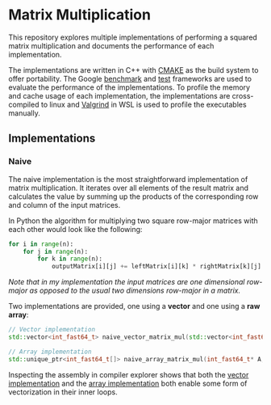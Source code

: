 # Matrix Multiplication

This repository explores multiple implementations of performing a squared matrix multiplication and documents the performance of each implementation.

The	implementations are written in C++ with [CMAKE](https://cmake.org/) as the build system to offer portability.
The Google [benchmark](https://github.com/google/benchmark) and [test](https://github.com/google/test) frameworks are used to evaluate the performance of the implementations.
To profile the memory and cache usage of each implementation, the implementations are cross-compiled to linux and [Valgrind](https://valgrind.org/) in WSL is used to profile the executables manually.

## Implementations

### Naive

The naive implementation is the most straightforward implementation of matrix multiplication.
It iterates over all elements of the result matrix and calculates the value by summing up the products of the corresponding row and column of the input matrices.

In Python the algorithm for multiplying two square row-major matrices with each other would look like the following:
```python
for i in range(n):
	for j in range(n):
		for k in range(n):
			outputMatrix[i][j] += leftMatrix[i][k] * rightMatrix[k][j]
```

*Note that in my implementation the input matrices are one dimensional row-major as opposed to the usual two dimensions row-major in a matrix.*

Two implementations are provided, one using a **vector** and one using a **raw array**:

```cpp
// Vector implementation
std::vector<int_fast64_t> naive_vector_matrix_mul(std::vector<int_fast64_t> A, std::vector<int_fast64_t> B, uint_fast32_t n);

// Array implementation
std::unique_ptr<int_fast64_t[]> naive_array_matrix_mul(int_fast64_t* A, int_fast64_t* B, uint_fast32_t n);
```

Inspecting the assembly in compiler explorer shows that both the [vector implementation](https://godbolt.org/#z:OYLghAFBqd5TKALEBjA9gEwKYFFMCWALugE4A0BIEAZgQDbYB2AhgLbYgDkAjF%2BTXRMiAZVQtGIHgBYBQogFUAztgAKAD24AGfgCsp5eiyahUAUgBMAIUtXyKxqiIEh1ZpgDC6egFc2TEAtydwAZAiZsADk/ACNsUkCAVnIAB3QlYhcmL19/QNT0zKEwiOi2OISLZIdsJyyRIhZSIhy/AKCauqEGpqISqNj4pPtG5ta8jtG%2B8IHyoaqASnt0H1JUTi5LAGZw1F8cAGozLY9UJSJCYWPcMy0AQW3d/ewjk4A3WpJSa9uHix2mHsfIdjh4CGw2OEiKRwgA6JA/e6PQHPV4eDhsMgAT0RD3u50wIBAHycZFBUIA%2BjQWOcAGzSClEa4HVgED4UklfClsFjQgjqbk%2BegQAlEzlkk6U6l0hlMra4A53cgHUXEz4SsHCKk0oj0xnMuwHHxSnVbCyMlkLI4AdhsSK0AE5VeLvpKtdLdbLmSsiCkfEQALK8mHqY52vEOn1%2BwPB/mw0jYFSkD4QJgHABUlrDv1uDsEpAOIoIAC9sBasa8ACIHLRhg4V0Esus46y2K1mW05x25/OFjKli3qKs1utDxtMUe2Ns28Ndh253MmmUWpR%2BYe1raz%2B3z7uO3tFgdEA4Aa3XddP4/PU%2Bs7c724Xu4dS89Fqj/twjDYw4eiSsFczaa2CeZiJNWmY2L%2Bp4AUc1gHKGoHZvaEYPjuTprlOWzVm%2BRAftgbCIchj4dpWXaEah2FBny6iwn6ShIBSMQsKgx4in4CwEShxFzlxSG5gmRCrGmFGxqGm45talZcEs9DcIk/ABFwOjkOg3AeNeVgqisawvNsfDkEQ2hSUsx4gIkWiGNw0j8GwpnmQpSkqVw/BKCA5kGYpUnkHAsAoNg6i1P6ZCUNQTTAEoqjGNg9AiEg6AAO4KXpGBsCkDC8lkEURNFsUJYZ5DJaljAJMAPAWDw%2BXoClDDxJE7AbPwBXVaQADy/oxfF9n8H5tR3KQYXcF1/moA0lwDXIwhiBInAyONigqBoeX6OVRgmGg6mGAQMQuZASzoCkzhCC5TnKR8pAwjg20QEsShaesBgEuEmVRe1uW8Pw0LYBselxaQLApNwfDSbJ8l5Y5uBDYFBbqAAHLSAC09IHMAqCoAcpWwjwhZqa21jKvgxBkDBWw8As72GQsSxINgLA4AkV0WVwVnkDZZnkJ1yljS5bnk8ZtkM1sIMeRzx3uToSzecgaCVYV8TBRAjVFWgK0ldIWjmTgbwEOsABqBDYHFzUpMwAP8HQ9BEPELkQDEeUxOETRYib5B26wpBYs1MS6J8TvJRwwjNUw9CO0LOAxD4wAeBI9BHXpOA8iYkghwQCZ1B8R1Kd1qD%2Bl9/BQlFeX0Jtv1u14OB5XyNlvUsNBGGFuv64bxtvbNk2SDNgjCMoaiaELS2GMYpjrYXW3wLt%2B1ZEdcPNVsBxwzQHpwzyRBILPPJrAimFIDScVRfQBz8Ogp3nYmo/2FFnxZG4TCeN4bQGKEMxlBUBhpBkB3ZLfeTla/RRMP0T9DHKp0d%2BPQxifwCEA8%2BXQmCgOmKUQYCQgFTHGBAkYvR/4IKkNdW601yBxWMEQQ2RAACSTBBAmyBlwOSbNQbcDgrDBG0gDh7AHmjaQsItAcMLPjL4RMSZkw8hTcgVMaZDHpiZVmMlGaCwcpzVy%2BkeYMwsDIg%2BY1RZGXIKdDIrhpBAA%3D%3D%3D)
and the [array implementation](https://godbolt.org/#g:!((g:!((g:!((g:!((h:codeEditor,i:(filename:'1',fontScale:14,fontUsePx:'0',j:1,lang:c%2B%2B,selection:(endColumn:18,endLineNumber:4,positionColumn:18,positionLineNumber:4,selectionStartColumn:18,selectionStartLineNumber:4,startColumn:18,startLineNumber:4),source:'%23include+%3Ccstdint%3E%0A%23include+%3Cvector%3E%0A%23include+%3Cimmintrin.h%3E%0A%23include+%3Cmemory%3E%0A%0Astd::unique_ptr%3Cint_fast64_t%5B%5D%3E+naive_array_matrix_mul(int_fast64_t*+A,+int_fast64_t*+B,+uint_fast32_t+n)+%7B%0A%09auto+outputMatrix+%3D+std::make_unique%3Cint_fast64_t%5B%5D%3E(n*n)%3B%0A%09for+(size_t+y+%3D+0%3B+y+%3C+n%3B+y%2B%2B)+%7B%0A%09%09for+(size_t+x+%3D+0%3B+x+%3C+n%3B+x%2B%2B)+%7B%0A%0A%09%09%09int_fast64_t+sum+%3D+0%3B%0A%0A%09%09%09for+(size_t+k+%3D+0%3B+k+%3C+n%3B+k%2B%2B)+%7B%0A%09%09%09%09int_fast64_t+outputElem+%3D+A%5By+*+n+%2B+k%5D+*+B%5Bk+*+n+%2B+x%5D%3B%0A%0A%09%09%09%09sum+%2B%3D+outputElem%3B%0A%09%09%09%7D%0A%0A%09%09%09outputMatrix%5By+*+n+%2B+x%5D+%3D+sum%3B%0A%09%09%7D%0A%09%7D%0A%09return+outputMatrix%3B%0A%7D'),l:'5',n:'0',o:'C%2B%2B+source+%231',t:'0')),k:50,l:'4',m:50,n:'0',o:'',s:0,t:'0'),(g:!((h:executor,i:(argsPanelShown:'1',compilationPanelShown:'0',compiler:g121,compilerName:'',compilerOutShown:'0',execArgs:'',execStdin:'',fontScale:14,fontUsePx:'0',j:1,lang:c%2B%2B,libs:!(),options:'',overrides:!(),source:1,stdinPanelShown:'1',tree:'1',wrap:'1'),l:'5',n:'0',o:'Executor+x86-64+gcc+12.1+(C%2B%2B,+Editor+%231)',t:'0')),header:(),l:'4',m:50,n:'0',o:'',s:0,t:'0')),k:50,l:'3',n:'0',o:'',t:'0'),(g:!((h:compiler,i:(compiler:clang1400,deviceViewOpen:'1',filters:(b:'0',binary:'1',binaryObject:'1',commentOnly:'0',debugCalls:'1',demangle:'0',directives:'0',execute:'1',intel:'0',libraryCode:'0',trim:'1'),flagsViewOpen:'1',fontScale:14,fontUsePx:'0',j:1,lang:c%2B%2B,libs:!(),options:'-O3+-ffast-math+-march%3Dhaswell+',overrides:!(),selection:(endColumn:1,endLineNumber:1,positionColumn:1,positionLineNumber:1,selectionStartColumn:1,selectionStartLineNumber:1,startColumn:1,startLineNumber:1),source:1,wantOptInfo:'1'),l:'5',n:'0',o:'+x86-64+clang+14.0.0+(Editor+%231)',t:'0')),header:(),k:50,l:'4',n:'0',o:'',s:0,t:'0')),l:'2',n:'0',o:'',t:'0')),version:4)
both enable some form of vectorization in their inner loops.

